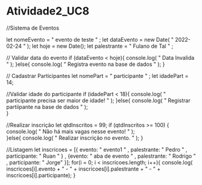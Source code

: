 # Atividade2_UC8
//Sistema de Eventos


let nomeEvento  = " evento de teste  " ;
let dataEvento  = new Date( " 2022-02-24 " );
let hoje        = new Date();
let palestrante = " Fulano de Tal " ;

// Validar data do evento
   if (dataEvento < hoje){
     console.log( " Data Invalida " );
     }else{
     console.log( " Registra evento na base de dados " );
     }

// Cadastrar Participantes
let nomePart    = " participante " ;
let idadePart   = 14;

//Validar idade do participante
    if (idadePart < 18){
        console.log( " participante precisa ser maior de idade! " );
     }else{
        console.log( " Registrar partiipante na base de dados " );        
    } 

//Realizar inscrição
let qtdInscritos = 99;
    if (qtdInscritos >= 100) {
        console.log( " Não há mais vagas nesse evento! " );          
     }else{
        console.log( " Realizar inscrição no evento. " );
    }

//Listagem
let inscricoes = [{ evento: " evento1 " , palestrante: " Pedro " , participante: " Ruan " } , {evento: " aba de evento " , palestrante: " Rodrigo " , participante: " Jorge" }];
     for(i = 0; i < inscricoes.length; i++){
         console.log( inscricoes[i].evento + " - " + inscricoes[i].palestrante + " - " + inscricoes[i].participante);
     }
